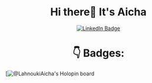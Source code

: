 <h1><center>Hi there👋 It's Aicha</center></h1>

<div id="badges" align="center"> 
  <a href="www.linkedin.com/in/aichalahnouki">
    <img src="https://img.shields.io/badge/LinkedIn-blue?style=for-the-badge&logo=linkedin&logoColor=white" alt="LinkedIn Badge"/>
  </a>
</div>

<h1><center>👇 Badges:</center></h1>

[![@LahnoukiAicha's Holopin board]((https://holopin.me/lahnoukiaicha)](https://holopin.io/@lahnoukiaicha))
